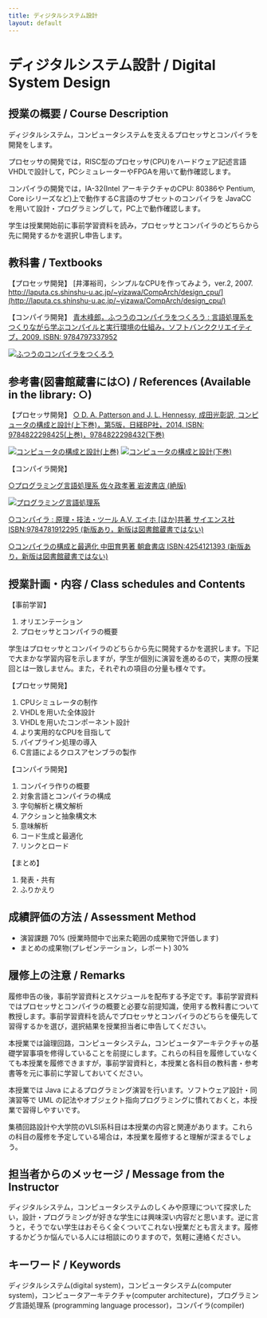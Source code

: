 ```yaml
---
title: ディジタルシステム設計
layout: default
---
```

# ディジタルシステム設計 / Digital System Design

## 授業の概要 / Course Description

ディジタルシステム，コンピュータシステムを支えるプロセッサとコンパイラを開発をします。

プロセッサの開発では，RISC型のプロセッサ(CPU)をハードウェア記述言語VHDLで設計して，PCシミュレーターやFPGAを用いて動作確認します。

コンパイラの開発では，IA-32(Intel アーキテクチャのCPU: 80386や Pentium, Core iシリーズなど)上で動作するC言語のサブセットのコンパイラを JavaCC を用いて設計・プログラミングして，PC上で動作確認します。

学生は授業開始前に事前学習資料を読み，プロセッサとコンパイラのどちらから先に開発するかを選択し申告します。

## 教科書 / Textbooks

【プロセッサ開発】
[井澤裕司，シンプルなCPUを作ってみよう，ver.2, 2007. http://laputa.cs.shinshu-u.ac.jp/~yizawa/CompArch/design_cpu/](http://laputa.cs.shinshu-u.ac.jp/~yizawa/CompArch/design_cpu/)

【コンパイラ開発】
[青木峰郎，ふつうのコンパイラをつくろう : 言語処理系をつくりながら学ぶコンパイルと実行環境の仕組み，ソフトバンククリエイティブ，2009. ISBN: 9784797337952](//www.amazon.co.jp/gp/product/4797337958/ref=as_li_ss_tl?ie=UTF8&camp=247&creative=7399&creativeASIN=4797337958&linkCode=as2&tag=zacky1972-22)

[![ふつうのコンパイラをつくろう](//ws-fe.amazon-adsystem.com/widgets/q?_encoding=UTF8&ASIN=4797337958&Format=_SL110_&ID=AsinImage&MarketPlace=JP&ServiceVersion=20070822&WS=1&tag=zacky1972-22)](//www.amazon.co.jp/gp/product/4797337958/ref=as_li_ss_tl?ie=UTF8&camp=247&creative=7399&creativeASIN=4797337958&linkCode=as2&tag=zacky1972-22)

## 参考書(図書館蔵書には○) / References (Available in the library: ○)

【プロセッサ開発】
[○ D. A. Patterson and J. L. Hennessy, 成田光彰訳, コンピュータの構成と設計(上下巻)，第5版，日経BP社，2014. ISBN: 9784822298425(上巻)，](//www.amazon.co.jp/gp/product/4822298426/ref=as_li_ss_tl?ie=UTF8&camp=247&creative=7399&creativeASIN=4822298426&linkCode=as2&tag=zacky1972-22)[9784822298432(下巻)](//www.amazon.co.jp/gp/product/4822298434/ref=as_li_ss_tl?ie=UTF8&camp=247&creative=7399&creativeASIN=4822298434&linkCode=as2&tag=zacky1972-22)

[![コンピュータの構成と設計(上巻)](//ws-fe.amazon-adsystem.com/widgets/q?_encoding=UTF8&ASIN=4822298426&Format=_SL110_&ID=AsinImage&MarketPlace=JP&ServiceVersion=20070822&WS=1&tag=zacky1972-22)](//www.amazon.co.jp/gp/product/4822298426/ref=as_li_ss_tl?ie=UTF8&camp=247&creative=7399&creativeASIN=4822298426&linkCode=as2&tag=zacky1972-22) [![コンピュータの構成と設計(下巻)](//ws-fe.amazon-adsystem.com/widgets/q?_encoding=UTF8&ASIN=4822298434&Format=_SL110_&ID=AsinImage&MarketPlace=JP&ServiceVersion=20070822&WS=1&tag=zacky1972-22)](//www.amazon.co.jp/gp/product/4822298434/ref=as_li_ss_tl?ie=UTF8&camp=247&creative=7399&creativeASIN=4822298434&linkCode=as2&tag=zacky1972-22) 

【コンパイラ開発】

[○プログラミング言語処理系 佐々政孝著 岩波書店 (絶版)](//www.amazon.co.jp/gp/product/4000103458/ref=as_li_ss_tl?ie=UTF8&camp=247&creative=7399&creativeASIN=4000103458&linkCode=as2&tag=zacky1972-22)

[![プログラミング言語処理系](//ws-fe.amazon-adsystem.com/widgets/q?_encoding=UTF8&ASIN=4000103458&Format=_SL110_&ID=AsinImage&MarketPlace=JP&ServiceVersion=20070822&WS=1&tag=zacky1972-22)](//www.amazon.co.jp/gp/product/4000103458/ref=as_li_ss_tl?ie=UTF8&camp=247&creative=7399&creativeASIN=4000103458&linkCode=as2&tag=zacky1972-22)

[○コンパイラ : 原理・技法・ツール A.V. エイホ [ほか]共著 サイエンス社 ISBN:9784781912295 (新版あり，新版は図書館蔵書ではない)](//www.amazon.co.jp/gp/product/478191229X/ref=as_li_ss_tl?ie=UTF8&camp=247&creative=7399&creativeASIN=478191229X&linkCode=as2&tag=zacky1972-22)

[○コンパイラの構成と最適化 中田育男著 朝倉書店 ISBN:4254121393 (新版あり，新版は図書館蔵書ではない)](//www.amazon.co.jp/gp/product/4254121776/ref=as_li_ss_tl?ie=UTF8&camp=247&creative=7399&creativeASIN=4254121776&linkCode=as2&tag=zacky1972-22)

## 授業計画・内容 / Class schedules and Contents

【事前学習】

1. オリエンテーション
2. プロセッサとコンパイラの概要

学生はプロセッサとコンパイラのどちらから先に開発するかを選択します。下記で大まかな学習内容を示しますが，学生が個別に演習を進めるので，実際の授業回とは一致しません。また，それぞれの項目の分量も様々です。

【プロセッサ開発】

1. CPUシミュレータの制作
2. VHDLを用いた全体設計
3. VHDLを用いたコンポーネント設計
4. より実用的なCPUを目指して
5. パイプライン処理の導入
6. C言語によるクロスアセンブラの製作

【コンパイラ開発】

1. コンパイラ作りの概要
2. 対象言語とコンパイラの構成
3. 字句解析と構文解析
4. アクションと抽象構文木
5. 意味解析
6. コード生成と最適化
7. リンクとロード

【まとめ】

1. 発表・共有
2. ふりかえり

## 成績評価の方法 / Assessment Method

* 演習課題 70% (授業時間中で出来た範囲の成果物で評価します)
* まとめの成果物(プレゼンテーション，レポート) 30%

## 履修上の注意 / Remarks

履修申告の後，事前学習資料とスケジュールを配布する予定です。事前学習資料ではプロセッサとコンパイラの概要と必要な前提知識，使用する教科書について教授します。事前学習資料を読んでプロセッサとコンパイラのどちらを優先して習得するかを選び，選択結果を授業担当者に申告してください。

本授業では論理回路，コンピュータシステム，コンピュータアーキテクチャの基礎学習事項を修得していることを前提にします。これらの科目を履修していなくても本授業を履修できますが，事前学習資料と，本授業と各科目の教科書・参考書等を元に事前に学習しておいてください。

本授業では Java によるプログラミング演習を行います。ソフトウェア設計・同演習等で UML の記法やオブジェクト指向プログラミングに慣れておくと，本授業で習得しやすいです。

集積回路設計や大学院のVLSI系科目は本授業の内容と関連があります。これらの科目の履修を予定している場合は，本授業を履修すると理解が深まるでしょう。

## 担当者からのメッセージ / Message from the Instructor

ディジタルシステム，コンピュータシステムのしくみや原理について探求したい，設計・プログラミングが好きな学生には興味深い内容だと思います。逆に言うと，そうでない学生はおそらく全くついてこれない授業だとも言えます。履修するかどうか悩んでいる人には相談にのりますので，気軽に連絡ください。

## キーワード / Keywords

ディジタルシステム(digital system)，コンピュータシステム(computer system)，コンピュータアーキテクチャ(computer architecture)，プログラミング言語処理系 (programming language processor)，コンパイラ(compiler)

